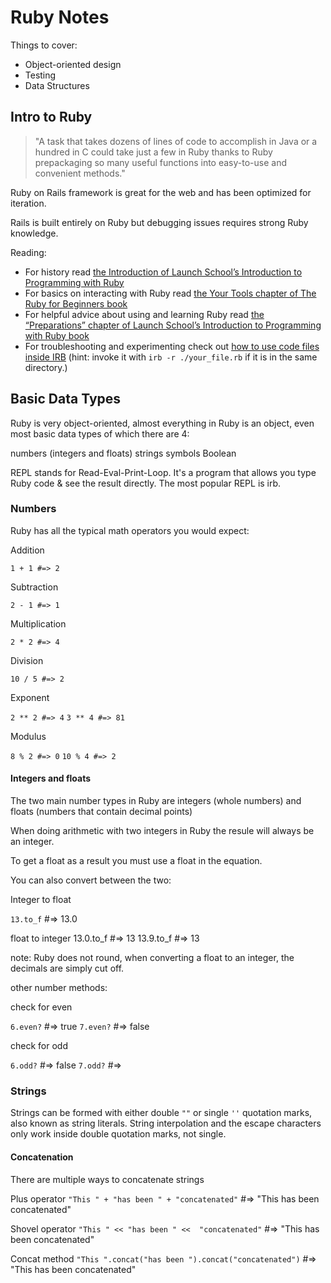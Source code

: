 # Ruby Notes

Things to cover:

- Object-oriented design
- Testing
- Data Structures

## Intro to Ruby

>"A task that takes dozens of lines of code to accomplish in Java or a hundred in C could take just a few in Ruby thanks to Ruby prepackaging so many useful functions into easy-to-use and convenient methods."

Ruby on Rails framework is great for the web and has been optimized for iteration.

Rails is built entirely on Ruby but debugging issues requires strong Ruby knowledge.

Reading:

- For history read [the Introduction of Launch School’s Introduction to Programming with Ruby](https://launchschool.com/books/ruby/read/introduction)
- For basics on interacting with Ruby read [the Your Tools chapter of The Ruby for Beginners book](https://ruby-for-beginners.rubymonstas.org/your_tools.html)
- For helpful advice about using and learning Ruby read [the “Preparations” chapter of Launch School’s Introduction to Programming with Ruby book](https://launchschool.com/books/ruby/read/preparations#usingacodeeditor)
- For troubleshooting and experimenting check out [how to use code files inside IRB](https://stackoverflow.com/questions/13112245/ruby-how-to-load-a-file-into-interactive-ruby-console-irb/38533339) (hint: invoke it with `irb -r ./your_file.rb` if it is in the same directory.)

## Basic Data Types

Ruby is very object-oriented, almost everything in Ruby is an object, even most basic data types of which there are 4:

numbers (integers and floats)
strings
symbols
Boolean

REPL stands for Read-Eval-Print-Loop. It's a program that allows you type Ruby code & see the result directly. The most popular REPL is irb.

### Numbers

Ruby has all the typical math operators you would expect:

Addition 

`1 + 1 #=> 2`

Subtraction

`2 - 1 #=> 1`

Multiplication

`2 * 2 #=> 4`

Division

`10 / 5 #=> 2`

Exponent

`2 ** 2 #=> 4`
`3 ** 4 #=> 81`

Modulus

`8 % 2 #=> 0`
`10 % 4 #=> 2`

#### Integers and floats

The two main number types in Ruby are integers (whole numbers) and floats (numbers that contain decimal points)

When doing arithmetic with two integers in Ruby the resule will always be an integer.

To get a float as a result you must use a float in the equation.

You can also convert between the two:

Integer to float

`13.to_f` #=> 13.0

float to integer
13.0.to_f #=> 13
13.9.to_f #=> 13

note: Ruby does not round, when converting a float to an integer, the decimals are simply cut off.

other number methods:

check for even

`6.even?` #=> true
`7.even?` #=> false

check for odd

`6.odd?` #=> false
`7.odd?` #=>

### Strings

Strings can be formed with either double `""` or single `''` quotation marks, also known as string literals. String interpolation and the escape characters only work inside double quotation marks, not single.

#### Concatenation

There are multiple ways to concatenate strings

Plus operator
`"This " + "has been " + "concatenated"` #=> "This has been concatenated"
 
Shovel operator
`"This " << "has been " <<  "concatenated"` #=> "This has been concatenated"

Concat method
`"This ".concat("has been ").concat("concatenated")` #=> "This has been concatenated"
